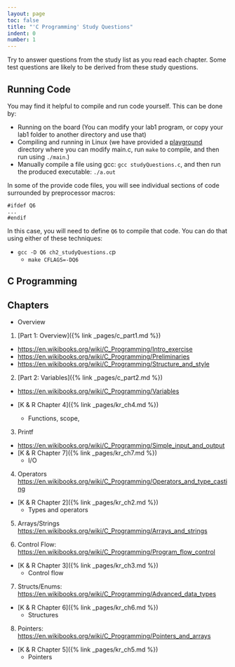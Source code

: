 ```yaml
---
layout: page
toc: false
title: "'C Programming' Study Questions"
indent: 0
number: 1
---
```



Try to answer questions from the study list as you read each chapter. Some test questions are likely to be derived from these study questions. 


## Running Code
You may find it helpful to compile and run code yourself.  This can be done by:
  * Running on the board (You can modify your lab1 program, or copy your lab1 folder to another directory and use that)
  * Compiling and running in Linux (we have provided a [playground](https://github.com/byu-cpe/ecen330_student/tree/main/playground) directory where you can modify main.c, run `make` to compile, and then run using `./main`.)
  * Manually compile a file using gcc: `gcc studyQuestions.c`, and then run the produced executable: `./a.out`

In some of the provide code files, you will see individual sections of code surrounded by preprocessor macros:
```
#ifdef Q6
...
#endif
```

In this case, you will need to define `Q6` to compile that code.  You can do that using either of these techniques:
* `gcc -D Q6 ch2_studyQuestions.c`p
  * `make CFLAGS=-DQ6`

## C Programming

## Chapters
  * Overview



1. [Part 1: Overview]({% link _pages/c_part1.md %})
  * <https://en.wikibooks.org/wiki/C_Programming/Intro_exercise>
  * <https://en.wikibooks.org/wiki/C_Programming/Preliminaries>
  * <https://en.wikibooks.org/wiki/C_Programming/Structure_and_style>

2. [Part 2: Variables]({% link _pages/c_part2.md %})
  * <https://en.wikibooks.org/wiki/C_Programming/Variables>

* [K & R Chapter 4]({% link _pages/kr_ch4.md %})
  * Functions, scope, 


3. Printf
  * https://en.wikibooks.org/wiki/C_Programming/Simple_input_and_output
* [K & R Chapter 7]({% link _pages/kr_ch7.md %})
  * I/O

4. Operators https://en.wikibooks.org/wiki/C_Programming/Operators_and_type_casting
* [K & R Chapter 2]({% link _pages/kr_ch2.md %})
  * Types and operators

5. Arrays/Strings https://en.wikibooks.org/wiki/C_Programming/Arrays_and_strings

6. Control Flow: https://en.wikibooks.org/wiki/C_Programming/Program_flow_control
* [K & R Chapter 3]({% link _pages/kr_ch3.md %})
  * Control flow

7. Structs/Enums: https://en.wikibooks.org/wiki/C_Programming/Advanced_data_types
* [K & R Chapter 6]({% link _pages/kr_ch6.md %})
  * Structures

8. Pointers: https://en.wikibooks.org/wiki/C_Programming/Pointers_and_arrays
* [K & R Chapter 5]({% link _pages/kr_ch5.md %})
  * Pointers




